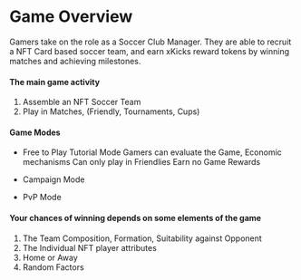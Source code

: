 # Game Overview

Gamers take on the role as a Soccer Club Manager. They are able to recruit a NFT Card based soccer team, and earn xKicks reward tokens by winning matches and achieving milestones.




#### The main game activity

1. Assemble an NFT Soccer Team
2. Play in Matches, (Friendly, Tournaments, Cups)


#### Game Modes
- Free to Play Tutorial Mode
Gamers can evaluate the Game, Economic mechanisms
Can only play in Friendlies
Earn no Game Rewards

- Campaign Mode

- PvP Mode


#### Your chances of winning depends on some elements of the game

1. The Team Composition, Formation, Suitability against Opponent
2. The Individual NFT player attributes
2. Home or Away
3. Random Factors


